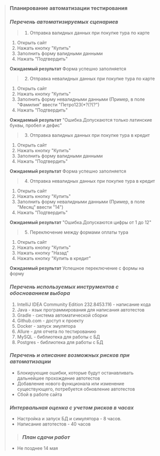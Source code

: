 > ### **Планирование автоматизации тестирования**
> ### _Перечень автоматизируемых сценариев_
> > 1. Отправка валидных данных при покупке тура по карте
>
> 1. Открыть сайт
> 2. Нажать кнопку "Купить"
> 3. Заполнить форму валидными данными
> 4. Нажать "Подтвердить"
>
> **Ожидаемый результат** Форма успешно заполняется
>
> > 2. Отправка невалидных данных при покупке тура по карте
>
> 1. Открыть сайт
> 2. Нажать кнопку "Купить"
> 3. Заполнить форму невалидными данными (Пример, в поле "Фамилия" ввести "Петро123(*?(?(?")
> 4. Нажать "Подтвердить"
>
> **Ожидаемый результат** "Ошибка.Допускаются только латинские буквы, пробел и дефис"
>
> > 3. Отправка валидных данных при покупке тура в кредит
> >
> 1. Открыть сайт
> 2. Нажать кнопку "Купить"
> 3. Заполнить форму валидными данными
> 4. Нажать "Подтвердить"
>
>  **Ожидаемый результат** Форма успешно заполняется
>
> > 4. Отправка невалидных данных при покупке тура в кредит
>
> 1. Открыть сайт
> 2. Нажать кнопку "Купить"
> 3. Заполнить форму невалидными данными (Пример, в поле "Месяц" ввести "14")
> 4. Нажать "Подтвердить"
>
> **Ожидаемый результат** "Ошибка.Допускаются цифры от 1 до 12"
>
> > 5. Переключение между формами оплаты тура
>
> 1. Открыть сайт
> 2. Нажать кнопку "Купить"
> 3. Нажать кнопку "Назад"
> 4. Нажать кнопку "Купить в кредит"
>
> **Ожидаемый результат** Успешное переключение с формы на форму
>
> ### _Перечень используемых инструментов с обоснованием выбора_
> 1. IntelliJ IDEA Community Edition 232.8453.116 - написание кода
> 2. Java - язык программирования для написания автотестов
> 3. Gradle - система автоматической сборки
> 4. Github.com - доступ к проекту
> 5. Docker - запуск эмулятора
> 6. Allure - для отчета по тестированию
> 7. MySQL - библиотека для работы с БД
> 8. Postgres - библиотека для работы с БД
> ### _Перечень и описание возможных рисков при автоматизации_
> * Блокирующие ошибки, которые будут останавливать дальнейшее прохождение автотестов
> * Добавление нового функционала или изменение существующего, потребуется обновление автотестов
> * Сбой в работе сайта
>
> ### _Интервальная оценка с учетом рисков в часах_
> * Настройка и запуск БД и симулятора - 8 часов.
> * Написание автотестов - 40 часов
>
> > ### _План сдачи работ_
> * Не позднее 14 мая


